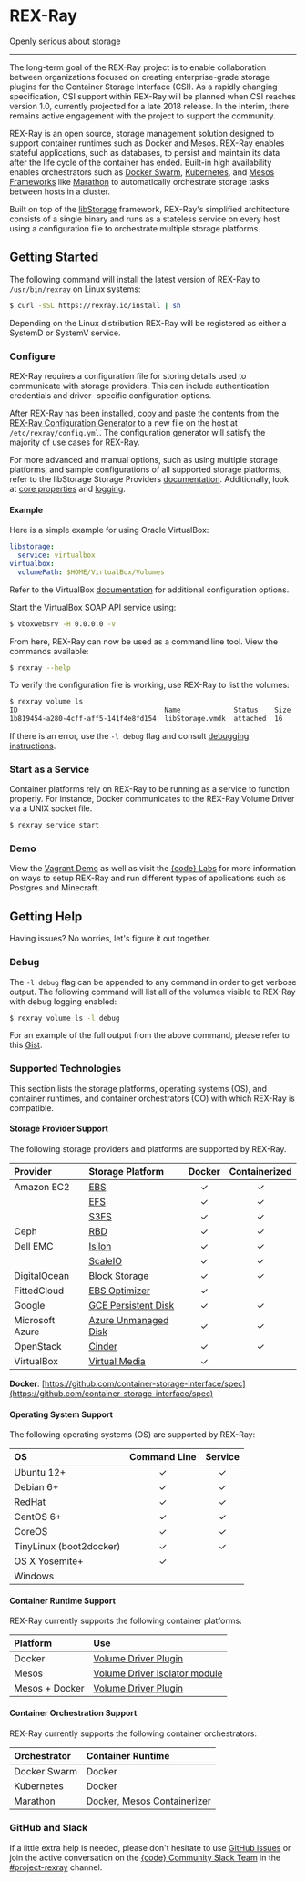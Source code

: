 # REX-Ray

Openly serious about storage

---
The long-term goal of the REX-Ray project is to enable collaboration between
organizations focused on creating enterprise-grade storage plugins for the
Container Storage Interface (CSI). As a rapidly changing specification, CSI
support within REX-Ray will be planned when CSI reaches version 1.0, currently
projected for a late 2018 release. In the interim, there remains active
engagement with the project to support the community.

REX-Ray is an open source, storage management solution designed to support
container runtimes such as Docker and Mesos. REX-Ray enables stateful
applications, such as databases, to persist and maintain its data after the life
cycle of the container has ended. Built-in high availability enables
orchestrators such as [Docker Swarm](https://docs.docker.com/engine/swarm/),
[Kubernetes](http://kubernetes.io/), and [Mesos
Frameworks](http://mesos.apache.org/) like
[Marathon](https://mesosphere.github.io/marathon/) to automatically orchestrate
storage tasks between hosts in a cluster.

Built on top of the [libStorage](./user-guide/servers/libstorage.md)
framework, REX-Ray's simplified architecture consists of a single binary and
runs as a stateless service on every host using a configuration file to
orchestrate multiple storage platforms.

## Getting Started
The following command will install the latest version of REX-Ray to
`/usr/bin/rexray` on Linux systems:

```sh
$ curl -sSL https://rexray.io/install | sh
```

Depending on the Linux distribution REX-Ray will be registered as
either a SystemD or SystemV service.

### Configure
REX-Ray requires a configuration file for storing details used to communicate
with storage providers. This can include authentication credentials and driver-
specific configuration options.

After REX-Ray has been installed, copy and paste the contents from the
[REX-Ray Configuration Generator](http://rexrayconfig.codedellemc.com/) to a
new file on the host at `/etc/rexray/config.yml`. The configuration generator
will satisfy the majority of use cases for REX-Ray.

For more advanced and manual options, such as using multiple storage platforms,
and sample configurations of all supported storage platforms, refer to the
libStorage Storage Providers
[documentation](./user-guide/storage-providers.md).
Additionally, look at [core properties](./user-guide/config.md#configuration-properties)
and [logging](./user-guide/config.md#logging).

#### Example
Here is a simple example for using Oracle VirtualBox:

```yaml
libstorage:
  service: virtualbox
virtualbox:
  volumePath: $HOME/VirtualBox/Volumes
```

Refer to the VirtualBox
[documentation](./user-guide/storage-providers.md#virtualbox)
for additional configuration options.

Start the VirtualBox SOAP API service using:

```sh
$ vboxwebsrv -H 0.0.0.0 -v
```

From here, REX-Ray can now be used as a command line tool. View the commands
available:

```sh
$ rexray --help
```

To verify the configuration file is working, use REX-Ray to list the volumes:

```sh
$ rexray volume ls
ID                                    Name             Status    Size
1b819454-a280-4cff-aff5-141f4e8fd154  libStorage.vmdk  attached  16
```

If there is an error, use the `-l debug` flag and consult [debugging
instructions](/#getting-help).

### Start as a Service
Container platforms rely on REX-Ray to be running as a service to function
properly. For instance, Docker communicates to the REX-Ray Volume Driver via a
UNIX socket file.

```sh
$ rexray service start
```

### Demo
View the [Vagrant Demo](./user-guide/demo/) as well as visit the [{code}
Labs](https://github.com/codedellemc/labs) for more information on ways to
setup REX-Ray and run different types of applications such as Postgres and
Minecraft.

## Getting Help
Having issues? No worries, let's figure it out together.

### Debug
The `-l debug` flag can be appended to any command in order to get verbose
output. The following command will list all of the volumes visible to REX-Ray
with debug logging enabled:

```sh
$ rexray volume ls -l debug
```

For an example of the full output from the above command, please refer to this
[Gist](https://gist.github.com/akutz/df2afe2dc43f75b67b8977f398095ed7).

### Supported Technologies
This section lists the storage platforms, operating systems (OS), and
container runtimes, and container orchestrators (CO) with which REX-Ray
is compatible.

#### Storage Provider Support
The following storage providers and platforms are supported by REX-Ray.

| Provider        | Storage Platform                                                             | Docker | Containerized |
|:----------------|:-----------------------------------------------------------------------------|:------:|:-------------:|
| Amazon EC2      | [EBS](./user-guide/storage-providers.md#aws-ebs)                             |    ✓   |       ✓       |
|                 | [EFS](./user-guide/storage-providers.md#aws-efs)                             |    ✓   |       ✓       |
|                 | [S3FS](./user-guide/storage-providers.md#aws-s3fs)                           |    ✓   |       ✓       |
| Ceph            | [RBD](./user-guide/storage-providers.md#ceph-rbd)                            |    ✓   |       ✓       |
| Dell EMC        | [Isilon](./user-guide/storage-providers.md#dell-emc-isilon)                  |    ✓   |       ✓       |
|                 | [ScaleIO](./user-guide/storage-providers.md#dell-emc-scaleio)                |    ✓   |       ✓       |
| DigitalOcean    | [Block Storage](./user-guide/storage-providers.md#do-block-storage)          |    ✓   |       ✓       |
| FittedCloud     | [EBS Optimizer](./user-guide/storage-providers.md/#ebs-optimizer)            |    ✓   |               |
| Google          | [GCE Persistent Disk](./user-guide/storage-providers.md#gce-persistent-disk) |    ✓   |       ✓       |
| Microsoft Azure | [Azure Unmanaged Disk](./user-guide/storage-providers.md#azure-ud)           |    ✓   |       ✓       |
| OpenStack       | [Cinder](./user-guide/storage-providers.md#cinder)                           |    ✓   |       ✓       |
| VirtualBox      | [Virtual Media](./user-guide/storage-providers.md#virtualbox)                |    ✓   |               |

**Docker**: [https://github.com/container-storage-interface/spec](https://github.com/container-storage-interface/spec)

#### Operating System Support
The following operating systems (OS) are supported by REX-Ray:

| OS                      | Command Line | Service |
|:------------------------|:------------:|:-------:|
| Ubuntu 12+              |       ✓      |    ✓    |
| Debian 6+               |       ✓      |    ✓    |
| RedHat                  |       ✓      |    ✓    |
| CentOS 6+               |       ✓      |    ✓    |
| CoreOS                  |       ✓      |    ✓    |
| TinyLinux (boot2docker) |       ✓      |    ✓    |
| OS X Yosemite+          |       ✓      |         |
| Windows                 |              |         |

#### Container Runtime Support
REX-Ray currently supports the following container platforms:

| Platform       | Use                                                               |
|:---------------|:------------------------------------------------------------------|
| Docker         | [Volume Driver Plugin](./user-guide/schedulers/dockermd)          |
| Mesos          | [Volume Driver Isolator module](./user-guide/schedulers/mesos.md) |
| Mesos + Docker | [Volume Driver Plugin](./user-guide/schedulers/mesos.md)          |

#### Container Orchestration Support
REX-Ray currently supports the following container orchestrators:

| Orchestrator | Container Runtime           |
|:-------------|:----------------------------|
| Docker Swarm | Docker                      |
| Kubernetes   | Docker                      |
| Marathon     | Docker, Mesos Containerizer |

### GitHub and Slack
If a little extra help is needed, please don't hesitate to use [GitHub
issues](https://github.com/joan-s-molas/rexray/issues) or join the active
conversation on the [{code} Community Slack
Team](https://thecodeteam.com/community/) in the
[#project-rexray](https://codecommunity.slack.com/channels/project-rexray)
channel.
